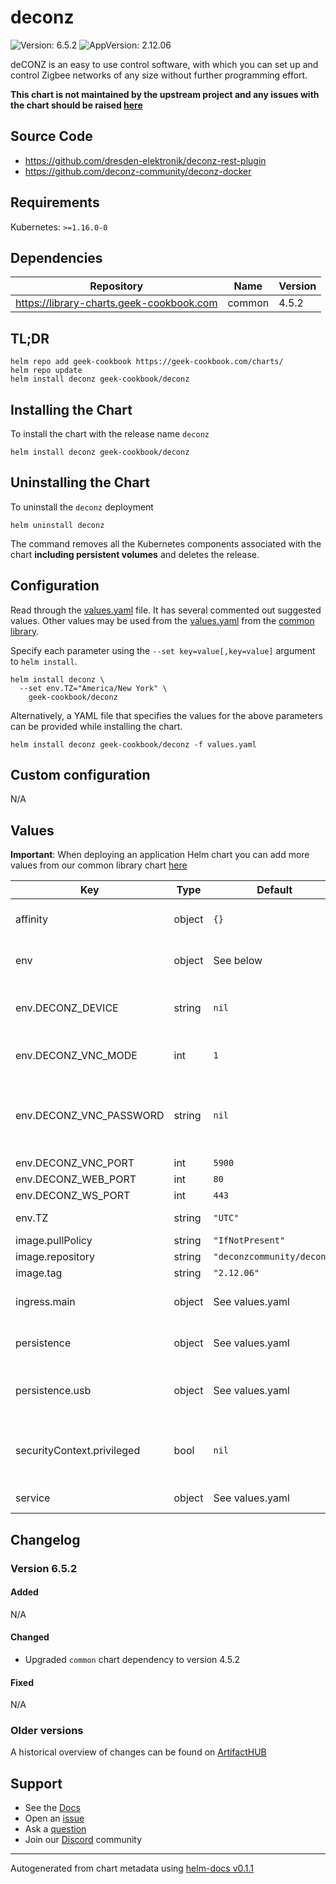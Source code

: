 # deconz

![Version: 6.5.2](https://img.shields.io/badge/Version-6.5.2-informational?style=flat-square) ![AppVersion: 2.12.06](https://img.shields.io/badge/AppVersion-2.12.06-informational?style=flat-square)

deCONZ is an easy to use control software, with which you can set up and control Zigbee networks of any size without further programming effort.

**This chart is not maintained by the upstream project and any issues with the chart should be raised [here](https://github.com/geek-cookbook/charts/issues/new/choose)**

## Source Code

* <https://github.com/dresden-elektronik/deconz-rest-plugin>
* <https://github.com/deconz-community/deconz-docker>

## Requirements

Kubernetes: `>=1.16.0-0`

## Dependencies

| Repository | Name | Version |
|------------|------|---------|
| https://library-charts.geek-cookbook.com | common | 4.5.2 |

## TL;DR

```console
helm repo add geek-cookbook https://geek-cookbook.com/charts/
helm repo update
helm install deconz geek-cookbook/deconz
```

## Installing the Chart

To install the chart with the release name `deconz`

```console
helm install deconz geek-cookbook/deconz
```

## Uninstalling the Chart

To uninstall the `deconz` deployment

```console
helm uninstall deconz
```

The command removes all the Kubernetes components associated with the chart **including persistent volumes** and deletes the release.

## Configuration

Read through the [values.yaml](./values.yaml) file. It has several commented out suggested values.
Other values may be used from the [values.yaml](https://github.com/geek-cookbook/library-charts/tree/main/charts/stable/common/values.yaml) from the [common library](https://github.com/geek-cookbook/library-charts/tree/main/charts/stable/common).

Specify each parameter using the `--set key=value[,key=value]` argument to `helm install`.

```console
helm install deconz \
  --set env.TZ="America/New York" \
    geek-cookbook/deconz
```

Alternatively, a YAML file that specifies the values for the above parameters can be provided while installing the chart.

```console
helm install deconz geek-cookbook/deconz -f values.yaml
```

## Custom configuration

N/A

## Values

**Important**: When deploying an application Helm chart you can add more values from our common library chart [here](https://github.com/geek-cookbook/library-charts/tree/main/charts/stable/common)

| Key | Type | Default | Description |
|-----|------|---------|-------------|
| affinity | object | `{}` | Affinity constraint rules to place the Pod on a specific node. [[ref]](https://kubernetes.io/docs/concepts/scheduling-eviction/assign-pod-node/#affinity-and-anti-affinity) |
| env | object | See below | environment variables. See [image docs](https://github.com/marthoc/docker-deconz/blob/master/README.md) for more details. |
| env.DECONZ_DEVICE | string | `nil` | Override the location where deCONZ looks for the RaspBee/Conbee device. |
| env.DECONZ_VNC_MODE | int | `1` | Enable VNC access to the container to view the deCONZ ZigBee mesh |
| env.DECONZ_VNC_PASSWORD | string | `nil` | If VNC is enabled (DECONZ_VNC_MODE=1) you can change the default password "changeme" using a Secret. |
| env.DECONZ_VNC_PORT | int | `5900` | VNC server listen port |
| env.DECONZ_WEB_PORT | int | `80` | Web UI listen port |
| env.DECONZ_WS_PORT | int | `443` | Websocket listen port |
| env.TZ | string | `"UTC"` | Set the container timezone |
| image.pullPolicy | string | `"IfNotPresent"` | image pull policy |
| image.repository | string | `"deconzcommunity/deconz"` | image repository |
| image.tag | string | `"2.12.06"` | image tag |
| ingress.main | object | See values.yaml | Enable and configure ingress settings for the chart under this key. |
| persistence | object | See values.yaml | Configure persistence settings for the chart under this key. |
| persistence.usb | object | See values.yaml | Configure a hostPathMount to mount a USB device in the container. |
| securityContext.privileged | bool | `nil` | Privileged securityContext may be required if USB controller is accessed directly through the host machine |
| service | object | See values.yaml | Configures service settings for the chart. |

## Changelog

### Version 6.5.2

#### Added

N/A

#### Changed

* Upgraded `common` chart dependency to version 4.5.2

#### Fixed

N/A

### Older versions

A historical overview of changes can be found on [ArtifactHUB](https://artifacthub.io/packages/helm/geek-cookbook/deconz?modal=changelog)

## Support

- See the [Docs](https://docs.geek-cookbook.com/our-helm-charts/getting-started/)
- Open an [issue](https://github.com/geek-cookbook/charts/issues/new/choose)
- Ask a [question](https://github.com/geek-cookbook/organization/discussions)
- Join our [Discord](http://chat.funkypenguin.co.nz) community

----------------------------------------------
Autogenerated from chart metadata using [helm-docs v0.1.1](https://github.com/geek-cookbook/helm-docs/releases/v0.1.1)
